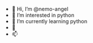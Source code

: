- 👋 Hi, I’m @nemo-angel
- 👀 I’m interested in python
- 🌱 I’m currently learning python
- 💞️ 
- 📫 

<!---
nemo-angel/nemo-angel is a ✨ special ✨ repository because its `README.md` (this file) appears on your GitHub profile.
You can click the Preview link to take a look at your changes.
--->
